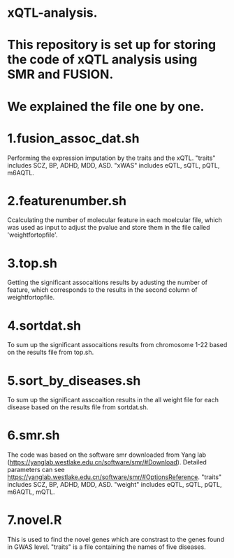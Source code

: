 # xQTL-analysis.
# This repository is set up for storing the code of xQTL analysis using SMR and FUSION.
# We explained the file one by one.
# 1.fusion_assoc_dat.sh 
Performing the expression imputation by the traits and the xQTL.
"traits" includes SCZ, BP, ADHD, MDD, ASD.
"xWAS" includes eQTL, sQTL, pQTL, m6AQTL.

# 2.featurenumber.sh
Ccalculating the number of molecular feature in each moelcular file, which was used as input to adjust the pvalue and store them in the file called 'weightfortopfile'. 

# 3.top.sh
Getting the significant assocaitions results by adusting the number of feature, which corresponds to the results in the second column of weightfortopfile.

# 4.sortdat.sh
To sum up the significant assocaitions results from chromosome 1-22 based on the results file from top.sh.

# 5.sort_by_diseases.sh
To sum up the significant asscoaition results in the all weight file for each disease based on the results file from sortdat.sh.

# 6.smr.sh
The code was based on the software smr downloaded from Yang lab (https://yanglab.westlake.edu.cn/software/smr/#Download).
Detailed parameters can see https://yanglab.westlake.edu.cn/software/smr/#OptionsReference.
"traits" includes SCZ, BP, ADHD, MDD, ASD.
"weight" includes eQTL, sQTL, pQTL, m6AQTL, mQTL.

# 7.novel.R
This is used to find the novel genes which are constrast to the genes found in GWAS level.
"traits" is a file containing the names of five diseases.
